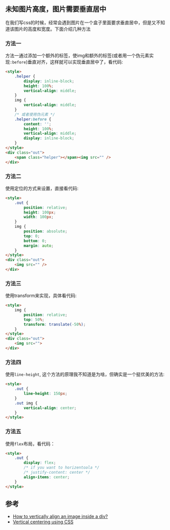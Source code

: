 ## 未知图片高度，图片需要垂直居中
在我们写css的时候，经常会遇到图片在一个盒子里面要求垂直居中，但是又不知道该图片的高度和宽度。下面介绍几种方法

### 方法一

方法一通过添加一个额外的标签，使img和额外的标签(或者用一个伪元素实现`:before`)垂直对齐，这样就可以实现垂直居中了，看代码:
```html
<style>
    .helper {
        display: inline-block;
        height: 100%;
        vertical-align: middle;
    }
    img {
        vertical-align: middle;
    }
    /* 或者使用伪元素 */
    .helper:before {
        content: '';
        height: 100%;
        vertical-align: middle;
        display: inline-block;
    }
</style>
<div class="out">
    <span class="helper"></span><img src="" />
</div>
```

### 方法二
使用定位的方式来设置，直接看代码:
```html
<style>
    .out {
        position: relative;
        height: 100px;
        width: 100px;
    }
    img {
        position: absolute;
        top: 0;
        bottom: 0;
        margin: auto;
    }
</style>
<div class="out">
    <img src="" />
</div>
```

### 方法三
使用transform来实现，具体看代码:

```html
<style>
    img {
        position: relative;
        top: 50%;
        transform: translate(-50%);
    }
</style>
<div class="out">
    <img src="">
</div>
```

### 方法四
使用`line-height`, 这个方法的原理我不知道是为啥，但确实是一个挺优美的方法:

```html
<style>
    .out {
        line-height: 150px;
    }
    .out img {
        vertical-align: center;
    }
</style>
```

### 方法五
使用`flex`布局，看代码：

```html
<style>
    .out {
        display: flex;
        /* if you want to horizentoala */
        /* justify-content: center */
        align-items: center;
    }
</style>
```


## 参考

* [How to vertically align an image inside a div?](https://stackoverflow.com/questions/7273338/how-to-vertically-align-an-image-inside-a-div)
* [Vertical centering using CSS](http://www.student.oulu.fi/~laurirai/www/css/middle/)
